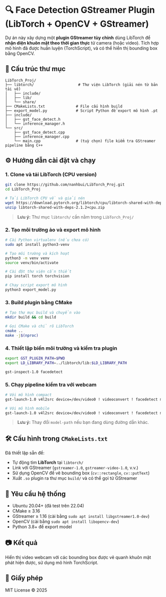 # 🔍 Face Detection GStreamer Plugin (LibTorch + OpenCV + GStreamer)

Dự án này xây dựng một **plugin GStreamer tùy chỉnh** dùng LibTorch để **nhận diện khuôn mặt theo thời gian thực** từ camera (hoặc video). Tích hợp mô hình đã được huấn luyện (TorchScript), và có thể hiển thị bounding box bằng OpenCV.

## 📁 Cấu trúc thư mục

```
LibTorch_Proj/
├── libtorch/                    # Thư viện LibTorch (giải nén từ bản tải về)
│   ├── include/
│   ├── lib/
│   └── share/
├── CMakeLists.txt              # File cấu hình build
├── export_model.py             # Script Python để export mô hình .pt
├── include/
│   ├── gst_face_detect.h
│   └── inference_manager.h
└── src/
    ├── gst_face_detect.cpp
    ├── inference_manager.cpp
    └── main.cpp                # (tuỳ chọn) file kiểm tra GStreamer pipeline bằng C++
```

## ⚙️ Hướng dẫn cài đặt và chạy

### 1. Clone và tải LibTorch (CPU version)

```bash
git clone https://github.com/nanhbui/LibTorch_Proj.git
cd LibTorch_Proj

# Tải LibTorch CPU về và giải nén
wget https://download.pytorch.org/libtorch/cpu/libtorch-shared-with-deps-2.1.2%2Bcpu.zip
unzip libtorch-shared-with-deps-2.1.2+cpu.zip
```

> **Lưu ý:** Thư mục `libtorch/` cần nằm trong `LibTorch_Proj/`

### 2. Tạo môi trường ảo và export mô hình

```bash
# Cài Python virtualenv (nếu chưa có)
sudo apt install python3-venv

# Tạo môi trường và kích hoạt
python3 -m venv venv
source venv/bin/activate

# Cài đặt thư viện cần thiết
pip install torch torchvision

# Chạy script export mô hình
python3 export_model.py
```

### 3. Build plugin bằng CMake

```bash
# Tạo thư mục build và chuyển vào
mkdir build && cd build

# Gọi CMake và chỉ rõ LibTorch
cmake ..
make -j$(nproc)
```

### 4. Thiết lập biến môi trường và kiểm tra plugin

```bash
export GST_PLUGIN_PATH=$PWD
export LD_LIBRARY_PATH=../libtorch/lib:$LD_LIBRARY_PATH

gst-inspect-1.0 facedetect
```

### 5. Chạy pipeline kiểm tra với webcam

```bash
# Với mô hình compact
gst-launch-1.0 v4l2src device=/dev/video0 ! videoconvert ! facedetect model-path=/path/to/LibTorch_Proj/face_detector_compact.pt debug=true ! videoconvert ! autovideosink

# Với mô hình mobile
gst-launch-1.0 v4l2src device=/dev/video0 ! videoconvert ! facedetect model-path=/path/to/LibTorch_Proj/face_detector_mobile.pt debug=true ! videoconvert ! autovideosink
```

> **Lưu ý:** Thay đổi `model-path` nếu bạn đang dùng đường dẫn khác.

## 🛠️ Cấu hình trong `CMakeLists.txt`

Đã thiết lập sẵn để:
- Tự động tìm **LibTorch** tại `libtorch/`
- Link với GStreamer (`gstreamer-1.0`, `gstreamer-video-1.0`, v.v.)
- Sử dụng OpenCV để vẽ bounding box (`cv::rectangle`, `cv::putText`)
- Xuất `.so` plugin ra thư mục `build/` và có thể gọi từ GStreamer

## 📌 Yêu cầu hệ thống

- Ubuntu 20.04+ (đã test trên 22.04)
- CMake ≥ 3.16
- GStreamer ≥ 1.16 (cài bằng `sudo apt install libgstreamer1.0-dev`)
- OpenCV (cài bằng `sudo apt install libopencv-dev`)
- Python 3.8+ để export model

## 📷 Kết quả

Hiển thị video webcam với các bounding box được vẽ quanh khuôn mặt phát hiện được, sử dụng mô hình TorchScript.

## 📜 Giấy phép

MIT License © 2025
